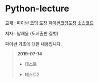 # Python-lecture 

교재 : 파이썬 코딩 도장 [파이썬코딩도장 소스코드](https://github.com/namjaeyoon/python.dojang)  

저자 : 남재윤 (도서출판 길벗)

파이썬 기초에 대한 내용입니다. 

 > **2019-07-14**
 > - 테스트 
 > + 테스트2
